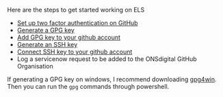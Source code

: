 Here are the steps to get started working on ELS

- [Set up two factor authentication on GitHub](https://docs.github.com/en/authentication/securing-your-account-with-two-factor-authentication-2fa/configuring-two-factor-authentication)
- [Generate a GPG key](https://docs.github.com/en/authentication/managing-commit-signature-verification/generating-a-new-gpg-key)
- [Add GPG key to your github account](https://docs.github.com/en/authentication/managing-commit-signature-verification/adding-a-gpg-key-to-your-github-account)
- [Generate an SSH key](https://docs.github.com/en/authentication/connecting-to-github-with-ssh/generating-a-new-ssh-key-and-adding-it-to-the-ssh-agent)
- [Connect SSH key to your github account](https://docs.github.com/en/authentication/connecting-to-github-with-ssh/adding-a-new-ssh-key-to-your-github-account)
- Log a servicenow request to be added to the ONSdigital GitHub Organisation

If generating a GPG key on windows, I recommend downloading [gpg4win](https://gpg4win.org/download.html). Then you can run the `gpg` commands through powershell.
